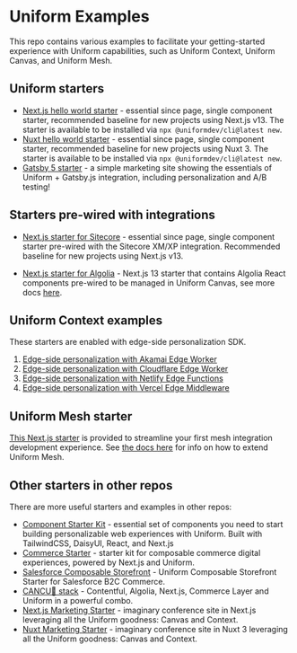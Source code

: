 # Uniform Examples

This repo contains various examples to facilitate your getting-started experience with Uniform capabilities, such as Uniform Context, Uniform Canvas, and Uniform Mesh.

## Uniform starters

- [Next.js hello world starter](./examples/nextjs-starter) - essential since page, single component starter, recommended baseline for new projects using Next.js v13. The starter is available to be installed via `npx @uniformdev/cli@latest new`.
- [Nuxt hello world starter](./examples/nuxtjs-starter) - essential since page, single component starter, recommended baseline for new projects using Nuxt 3. The starter is available to be installed via `npx @uniformdev/cli@latest new`.
- [Gatsby 5 starter](./examples/gatsby5) - a simple marketing site showing the essentials of Uniform + Gatsby.js integration, including personalization and A/B testing!

## Starters pre-wired with integrations

- [Next.js starter for Sitecore](./examples/nextjs-starter) - essential since page, single component starter pre-wired with the Sitecore XM/XP integration. Recommended baseline for new projects using Next.js v13.

- [Next.js starter for Algolia](./examples/algolia-starter) - Next.js 13 starter that contains Algolia React components pre-wired to be managed in Uniform Canvas, see more docs [here](https://docs.uniform.app/docs/integrations/search/algolia/algolia-components).


## Uniform Context examples

These starters are enabled with edge-side personalization SDK.
1. [Edge-side personalization with Akamai Edge Worker](./examples/context-edge-akamai/)
1. [Edge-side personalization with Cloudflare Edge Worker](./examples/context-edge-cloudflare-worker/)
1. [Edge-side personalization with Netlify Edge Functions](./examples/context-edge-netlify/)
1. [Edge-side personalization with Vercel Edge Middleware](./examples/context-edge-vercel/)

## Uniform Mesh starter

[This Next.js starter](./examples/mesh-integration/) is provided to streamline your first mesh integration development experience. See [the docs here](https://docs.uniform.app/docs/integrations/mesh-integrations/custom-integrations) for info on how to extend Uniform Mesh.


## Other starters in other repos

There are more useful starters and examples in other repos:

- [Component Starter Kit](https://github.com/uniformdev/uniform-component-starter-kit) - essential set of components you need to start building personalizable web experiences with Uniform. Built with TailwindCSS, DaisyUI, React, and Next.js
- [Commerce Starter](https://github.com/uniformdev/commerce-starter) - starter kit for composable commerce digital experiences, powered by Next.js and Uniform.
- [Salesforce Composable Storefront](https://github.com/uniformdev/salesforce-composable-storefront-starter) - Uniform Composable Storefront Starter for Salesforce B2C Commerce.
- [CANCU🌴 stack](https://github.com/uniformdev/cancu-stack) - Contentful, Algolia, Next.js, Commerce Layer and Uniform in a powerful combo.
- [Next.js Marketing Starter](https://github.com/uniformdev/uniformconf) - imaginary conference site in Next.js leveraging all the Uniform goodness: Canvas and Context.
- [Nuxt Marketing Starter](https://github.com/uniformdev/uniformconf-nuxt) - imaginary conference site in Nuxt 3 leveraging all the Uniform goodness: Canvas and Context.